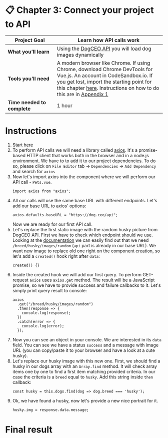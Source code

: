 # 📋 Chapter 3: Connect your project to API

| **Project&nbsp;Goal** | Learn how API calls work                                                                                                                                   |
| --------------------------- | ------------------------------------------------------------------------------------------------------------------------------------------------------------------------------------------------ |
| **What&nbsp;you’ll&nbsp;learn**       | Using the [DogCEO API](https://dog.ceo/dog-api/) you will load dog images dynamically                                                                                             |
| **Tools&nbsp;you’ll&nbsp;need**       | A modern browser like Chrome. If using Chrome, download Chrome DevTools for Vue.js. An account in CodeSandbox.io. If you get lost, import the starting point for this chapter [here](https://github.com/VueVixens/projects/tree/master/chapter-1-end). Instructions on how to do this are in [Appendix 1](appendix_1.md) |
| **Time needed to complete** | 1 hour                                                                                                                                                                                     |

# Instructions
1. Start [here](https://github.com/VueVixens/projects/tree/master/chapter-2-end)
2. To perform API calls we will need a library called [axios](https://github.com/axios/axios). It's a promise-based HTTP client that works both in the browser and in a node.js environment. We have to to add it to our project dependencies. To do so, please click on `File Editor` tab -> `Dependencies` -> `Add Dependency` and search for `axios`
3. Now let's import axios into the component where we will perform our API call - `Pets.vue`.
	```
	import axios from "axios";
	```
4. All our calls will use the same base URL with different endpoints. Let's add our base URL to axios' options:
	```
	axios.defaults.baseURL = "https://dog.ceo/api";
	```
	Now we are ready for our first API call.
5. Let's replace the first static image with the random husky picture from DogCEO API. First we have to check which endpoint should we use. Looking at the [documentation](https://dog.ceo/dog-api/) we can easily find out that we need `/breed/husky/images/random` (`api` part is already in our base URL). We want new image to replace old one right on the component creation, so let's add a `created()` hook right after `data`:
	```
	created() {}
	```
6. Inside the created hook we will add our first query. To perform GET-request `axios` uses `axios.get` method. The result will be a JavaScript promise, so we have to provide success and failure callbacks to it. Let's simply print query result to console:
	```
    axios
      .get("/breed/husky/images/random")
      .then(response => {
        console.log(response);
      })
      .catch(error => {
        console.log(error);
      });
   ```
7. Now you can see an object in your console. We are interested in its `data` field. You can see we have a status `success` and a message with image URL (you can copy/paste it to your browser and have a look at a cute husky).
8. Let's replace our husky image with this new one. First, we should find a husky in our dogs array with an `Array.find` method. It will check array items one by one to find a first item matching provided criteria. In our case the criteria is a `breed` equal to `husky`. Add this string inside `then` callback:
	```
	const husky = this.dogs.find(dog => dog.breed === 'husky');
	```
9. Ok, we have found a husky, now let's provide a new nice portrait for it.
	```
	husky.img = response.data.message;
	```


# Final result
![]()